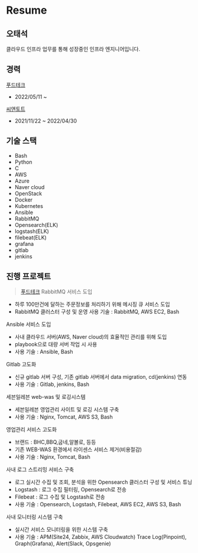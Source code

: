 Resume
=============

오태석
-------------
클라우드 인프라 업무를 통해 성장중인 인프라 엔지니어입니다.

경력
-------------
[푸드테크](https://www.foodtechkorea.com/)
- 2022/05/11 ~

[씨앤토트](https://www.cnthoth.com/)
- 2021/11/22 ~ 2022/04/30



기술 스택
-------------
- Bash
- Python
- C
- AWS
- Azure
- Naver cloud
- OpenStack
- Docker
- Kubernetes
- Ansible
- RabbitMQ
- Opensearch(ELK)
- logstash(ELK)
- filebeat(ELK)
- grafana
- gitlab
- jenkins


진행 프로젝트
-------------
> [푸드테크](https://www.foodtechkorea.com/)
RabbitMQ 서비스 도입
- 하루 100만건에 달하는 주문정보를 처리하기 위해 메시징 큐 서비스 도입
- RabbitMQ 클러스터 구성 및 운영
사용 기술 : RabbitMQ, AWS EC2, Bash

Ansible 서비스 도입
- 사내 클라우드 서버(AWS, Naver cloud)의 효율적인 관리를 위해 도입
- playbook으로 대량 서버 작업 시 사용
- 사용 기술 : Ansible, Bash

Gitlab 고도화
- 신규 gitlab 서버 구성, 기존 gitlab 서버에서 data migration, cd(jenkins) 연동
- 사용 기술 : Gitlab, jenkins, Bash
 
세븐일레븐 web-was 및 로깅시스템
- 세븐일레븐 영업관리 사이트 및 로깅 시스템 구축
- 사용 기술 : Nginx, Tomcat, AWS S3, Bash

영업관리 서비스 고도화
- 브랜드 : BHC,BBQ,굽네,알볼로, 등등
- 기존 WEB-WAS 환경에서 라이센스 서비스 제거(비용절감)
- 사용 기술 : Nginx, Tomcat, Bash

사내 로그 스트리밍 서비스 구축
- 로그 실시간 수집 및 조회, 분석을 위한 Opensearch 클러스터 구성 및 서비스 튜닝  
- Logstash : 로그 수집 필터링, Opensearch로 전송
- Filebeat : 로그 수집 및 Logstash로 전송
- 사용 기술 : Opensearch, Logstash, Filebeat, AWS EC2, AWS S3, Bash

사내 모니터링 시스템 구축
- 실시간 서비스 모니터링을 위한 시스템 구축 
- 사용 기술 : APM(Site24, Zabbix, AWS Cloudwatch) Trace Log(Pinpoint), Graph(Grafana), Alert(Slack, Opsgenie)
